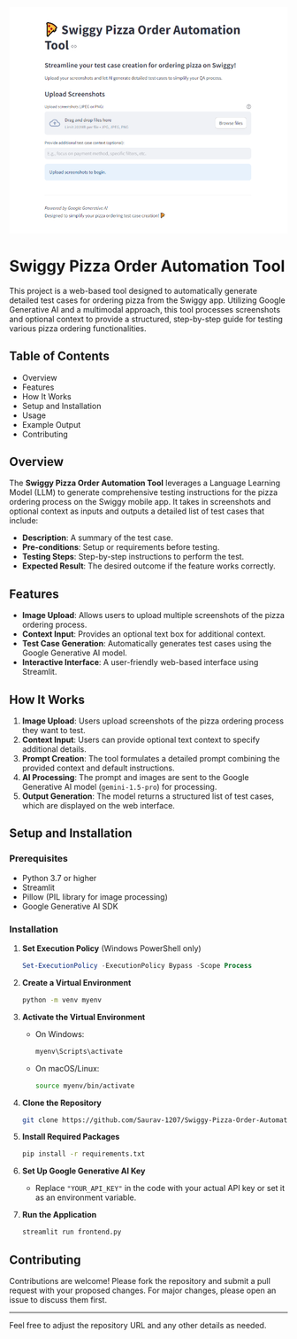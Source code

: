 ![alt text](https://github.com/Saurav-1207/Swiggy-Pizza-Order-Automation/blob/a1bbce4314e5b29103fedd29f264cdd938b148e0/Capture.PNG)

# Swiggy Pizza Order Automation Tool

This project is a web-based tool designed to automatically generate detailed test cases for ordering pizza from the Swiggy app. Utilizing Google Generative AI and a multimodal approach, this tool processes screenshots and optional context to provide a structured, step-by-step guide for testing various pizza ordering functionalities.

## Table of Contents
- Overview
- Features
- How It Works
- Setup and Installation
- Usage
- Example Output
- Contributing

## Overview

The **Swiggy Pizza Order Automation Tool** leverages a Language Learning Model (LLM) to generate comprehensive testing instructions for the pizza ordering process on the Swiggy mobile app. It takes in screenshots and optional context as inputs and outputs a detailed list of test cases that include:

- **Description**: A summary of the test case.
- **Pre-conditions**: Setup or requirements before testing.
- **Testing Steps**: Step-by-step instructions to perform the test.
- **Expected Result**: The desired outcome if the feature works correctly.

## Features

- **Image Upload**: Allows users to upload multiple screenshots of the pizza ordering process.
- **Context Input**: Provides an optional text box for additional context.
- **Test Case Generation**: Automatically generates test cases using the Google Generative AI model.
- **Interactive Interface**: A user-friendly web-based interface using Streamlit.

## How It Works

1. **Image Upload**: Users upload screenshots of the pizza ordering process they want to test.
2. **Context Input**: Users can provide optional text context to specify additional details.
3. **Prompt Creation**: The tool formulates a detailed prompt combining the provided context and default instructions.
4. **AI Processing**: The prompt and images are sent to the Google Generative AI model (`gemini-1.5-pro`) for processing.
5. **Output Generation**: The model returns a structured list of test cases, which are displayed on the web interface.

## Setup and Installation

### Prerequisites

- Python 3.7 or higher
- Streamlit
- Pillow (PIL library for image processing)
- Google Generative AI SDK

### Installation

1. **Set Execution Policy** (Windows PowerShell only)
   ```powershell
   Set-ExecutionPolicy -ExecutionPolicy Bypass -Scope Process
   ```

2. **Create a Virtual Environment**
   ```bash
   python -m venv myenv
   ```

3. **Activate the Virtual Environment**
   - On Windows:
     ```bash
     myenv\Scripts\activate
     ```
   - On macOS/Linux:
     ```bash
     source myenv/bin/activate
     ```

4. **Clone the Repository**
   ```bash
   git clone https://github.com/Saurav-1207/Swiggy-Pizza-Order-Automation.git
   ```

5. **Install Required Packages**
   ```bash
   pip install -r requirements.txt
   ```

6. **Set Up Google Generative AI Key**
   - Replace `"YOUR_API_KEY"` in the code with your actual API key or set it as an environment variable.

7. **Run the Application**
   ```bash
   streamlit run frontend.py
   ```

## Contributing

Contributions are welcome! Please fork the repository and submit a pull request with your proposed changes. For major changes, please open an issue to discuss them first.

---

Feel free to adjust the repository URL and any other details as needed.
